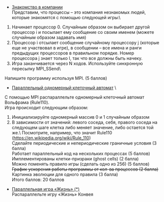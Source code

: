 - [Знакомство в компании](https://github.com/7CD/made_hpc/tree/master/hw5/%D0%97%D0%BD%D0%B0%D0%BA%D0%BE%D0%BC%D1%81%D1%82%D0%B2%D0%BE%20%D0%B2%20%D0%BA%D0%BE%D0%BC%D0%BF%D0%B0%D0%BD%D0%B8%D0%B8) \
Представим, что процессы – это компания незнакомых людей, которые знакомятся с помощью следующей игры:\
1) Начинает процессор 0. Случайным образом он выбирает другой процессор i и посылает ему сообщение со своим именем (можете случайным образом задавать имя)
2) Процессор i отсылает сообщение случайному процессору j (которые еще не участвовал в игре), в сообщении – все имена и ранги предыдущих процессоров в правильном порядке. Номер процессора j знает только I, так что все должны быть начеку.
3) Игра заканчивается через N ходов. Используйте синхронную пересылку MPI_SSend\

Напишите программу используя MPI. (5 баллов)


- [Параллельный одномерный клеточный автомат](https://github.com/7CD/made_hpc/tree/master/hw5/rule110) \

С помощью MPI распараллельте одномерный клеточный автомат Вольфрама (Rule110).\
Игра происходит следующим образом: 
1) Инициализируйте одномерный массив 0 и 1 случайным образом
2) В зависимости от значений: левого соседа, себя, правого соседа на следующем шаге клетка либо меняет значение, либо остается той же.\ Посмотрите, например, что значит Rule110 (https://en.wikipedia.org/wiki/Rule_110)\
Сделайте периодические и непериодические граничные условия (3 балла)\
Работает параллельный код на нескольких процессах (5 баллов)\
Имплементированы клетки-призраки (ghost cells) (2 балла)\
Можно поменять правило игры (сделать одно из 256) (5 баллов)\
~~График ускорения работы программы от кол-ва процессов (2 балла)~~\
Картинка эволюции для одного правила (3 балла)\
Итого баллов: 20 баллов


- [Параллельная игра «Жизнь» (*)](https://github.com/7CD/made_hpc/tree/master/hw5/game_of_life)\
Распараллельте игру «Жизнь» Конвея 

